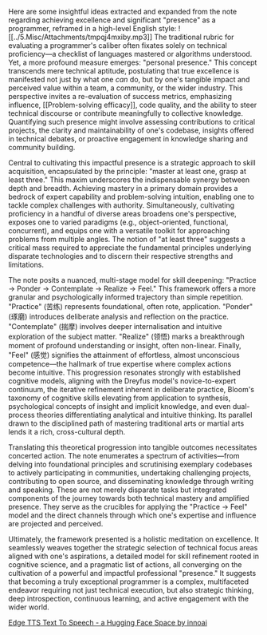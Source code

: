 Here are some insightful ideas extracted and expanded from the note regarding achieving excellence and significant "presence" as a programmer, reframed in a high-level English style:
![[../5.Misc/Attachments/tmpqj4mxiby.mp3]]
The traditional rubric for evaluating a programmer's caliber often fixates solely on technical proficiency—a checklist of languages mastered or algorithms understood. Yet, a more profound measure emerges: "personal presence." This concept transcends mere technical aptitude, postulating that true excellence is manifested not just by what one *can* do, but by one's tangible impact and perceived value within a team, a community, or the wider industry. This perspective invites a re-evaluation of success metrics, emphasizing influence, [[Problem-solving efficacy]], code quality, and the ability to steer technical discourse or contribute meaningfully to collective knowledge. Quantifying such presence might involve assessing contributions to critical projects, the clarity and maintainability of one's codebase, insights offered in technical debates, or proactive engagement in knowledge sharing and community building.

Central to cultivating this impactful presence is a strategic approach to skill acquisition, encapsulated by the principle: "master at least one, grasp at least three." This maxim underscores the indispensable synergy between depth and breadth. Achieving mastery in a primary domain provides a bedrock of expert capability and problem-solving intuition, enabling one to tackle complex challenges with authority. Simultaneously, cultivating proficiency in a handful of diverse areas broadens one's perspective, exposes one to varied paradigms (e.g., object-oriented, functional, concurrent), and equips one with a versatile toolkit for approaching problems from multiple angles. The notion of "at least three" suggests a critical mass required to appreciate the fundamental principles underlying disparate technologies and to discern their respective strengths and limitations.

The note posits a nuanced, multi-stage model for skill deepening: "Practice -> Ponder -> Contemplate -> Realize -> Feel." This framework offers a more granular and psychologically informed trajectory than simple repetition. "Practice" (苦练) represents foundational, often rote, application. "Ponder" (琢磨) introduces deliberate analysis and reflection on the practice. "Contemplate" (揣摩) involves deeper internalisation and intuitive exploration of the subject matter. "Realize" (领悟) marks a breakthrough moment of profound understanding or insight, often non-linear. Finally, "Feel" (感觉) signifies the attainment of effortless, almost unconscious competence—the hallmark of true expertise where complex actions become intuitive. This progression resonates strongly with established cognitive models, aligning with the Dreyfus model's novice-to-expert continuum, the iterative refinement inherent in deliberate practice, Bloom's taxonomy of cognitive skills elevating from application to synthesis, psychological concepts of insight and implicit knowledge, and even dual-process theories differentiating analytical and intuitive thinking. Its parallel drawn to the disciplined path of mastering traditional arts or martial arts lends it a rich, cross-cultural depth.

Translating this theoretical progression into tangible outcomes necessitates concerted action. The note enumerates a spectrum of activities—from delving into foundational principles and scrutinising exemplary codebases to actively participating in communities, undertaking challenging projects, contributing to open source, and disseminating knowledge through writing and speaking. These are not merely disparate tasks but integrated components of the journey towards both technical mastery and amplified presence. They serve as the crucibles for applying the "Practice -> Feel" model and the direct channels through which one's expertise and influence are projected and perceived.

Ultimately, the framework presented is a holistic meditation on excellence. It seamlessly weaves together the strategic selection of technical focus areas aligned with one's aspirations, a detailed model for skill refinement rooted in cognitive science, and a pragmatic list of actions, all converging on the cultivation of a powerful and impactful professional "presence." It suggests that becoming a truly exceptional programmer is a complex, multifaceted endeavor requiring not just technical execution, but also strategic thinking, deep introspection, continuous learning, and active engagement with the wider world.

[Edge TTS Text To Speech - a Hugging Face Space by innoai](https://huggingface.co/spaces/innoai/Edge-TTS-Text-to-Speech)